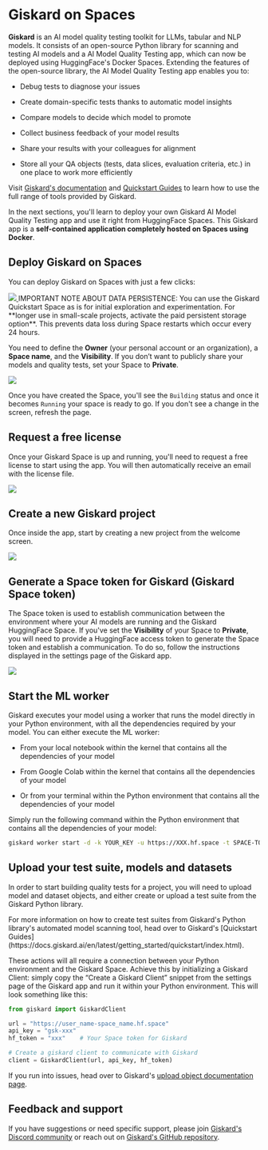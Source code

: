 # Giskard on Spaces

**Giskard** is an AI model quality testing toolkit for LLMs, tabular and NLP models. It consists of an open-source Python 
library for scanning and testing AI models and a AI Model Quality Testing app, which can now be deployed using HuggingFace's 
Docker Spaces. Extending the features of the open-source library, the AI Model Quality Testing app enables you to:

- Debug tests to diagnose your issues

- Create domain-specific tests thanks to automatic model insights

- Compare models to decide which model to promote

- Collect business feedback of your model results

- Share your results with your colleagues for alignment

- Store all your QA objects (tests, data slices, evaluation criteria, etc.) in one place to work more efficiently

Visit [Giskard's documentation](https://docs.giskard.ai/) and [Quickstart Guides](https://docs.giskard.ai/en/latest/getting_started/quickstart/index.html) 
to learn how to use the full range of tools provided by Giskard.

In the next sections, you'll learn to deploy your own Giskard AI Model Quality Testing app and use it right from 
HuggingFace Spaces. This Giskard app is a **self-contained application completely hosted on Spaces using Docker**.

## Deploy Giskard on Spaces

You can deploy Giskard on Spaces with just a few clicks:

<a  href="https://huggingface.co/new-space?template=giskardai%2Fgiskard">
    <img src="https://huggingface.co/datasets/huggingface/badges/resolve/main/deploy-to-spaces-lg.svg" />
</a>


<Tip>
IMPORTANT NOTE ABOUT DATA PERSISTENCE:
You can use the Giskard Quickstart Space as is for initial exploration and experimentation. For **longer use in 
small-scale projects, activate the paid persistent storage option**. This prevents data loss during Space restarts which 
occur every 24 hours.
</Tip>

You need to define the **Owner** (your personal account or an organization), a **Space name**, and the **Visibility**. 
If you don’t want to publicly share your models and quality tests, set your Space to **Private**.

<div class="flex justify-center">
<img src="https://huggingface.co/datasets/huggingface/documentation-images/resolve/main/hub/spaces-giskard-new-space.png"/>
</div>

Once you have created the Space, you'll see the `Building` status and once it becomes `Running` your space is ready to go. 
If you don't see a change in the screen, refresh the page.

## Request a free license

Once your Giskard Space is up and running, you'll need to request a free license to start using the app. 
You will then automatically receive an email with the license file. 

<div class="flex justify-center">
<img src="https://huggingface.co/datasets/huggingface/documentation-images/resolve/main/hub/spaces-giskard-free-license.png"/>
</div>

## Create a new Giskard project

Once inside the app, start by creating a new project from the welcome screen.

<div class="flex justify-center">
<img src="https://huggingface.co/datasets/huggingface/documentation-images/resolve/main/hub/spaces-giskard-create-project.png"/>
</div>

## Generate a Space token for Giskard (Giskard Space token)

The Space token is used to establish communication between the environment where your AI models are running and 
the Giskard HuggingFace Space. If you've set the **Visibility** of your Space to **Private**, you will need to provide a HuggingFace 
access token to generate the Space token and establish a communication. To do so, follow the instructions 
displayed in the settings page of the Giskard app.

<div class="flex justify-center">
<img src="https://huggingface.co/datasets/huggingface/documentation-images/resolve/main/hub/spaces-giskard-access-token.png"/>
</div>

## Start the ML worker

Giskard executes your model using a worker that runs the model directly in your Python environment, with all the 
dependencies required by your model. You can either execute the ML worker:

- From your local notebook within the kernel that contains all the dependencies of your model

- From Google Colab within the kernel that contains all the dependencies of your model

- Or from your terminal within the Python environment that contains all the dependencies of your model

Simply run the following command within the Python environment that contains all the dependencies of your model:

```bash
giskard worker start -d -k YOUR_KEY -u https://XXX.hf.space -t SPACE-TOKEN
```

## Upload your test suite, models and datasets

In order to start building quality tests for a project, you will need to upload model and dataset objects, and either create or 
upload a test suite from the Giskard Python library. 

<Tip>
For more information on how to create test suites from Giskard's Python library's automated model scanning tool, head 
over to Giskard's [Quickstart Guides](https://docs.giskard.ai/en/latest/getting_started/quickstart/index.html).
</Tip>

These actions will all require a connection between your Python environment and 
the Giskard Space. Achieve this by initializing a Giskard Client: simply copy the “Create a Giskard Client” snippet 
from the settings page of the Giskard app and run it within your Python environment. This will look something like this:

```python
from giskard import GiskardClient

url = "https://user_name-space_name.hf.space"
api_key = "gsk-xxx"
hf_token = "xxx"    # Your Space token for Giskard

# Create a giskard client to communicate with Giskard
client = GiskardClient(url, api_key, hf_token)
```

If you run into issues, head over to Giskard's [upload object documentation page](https://docs.giskard.ai/en/latest/giskard_hub/upload/index.html).

## Feedback and support

If you have suggestions or need specific support, please join [Giskard's Discord community](https://discord.com/invite/ABvfpbu69R) or reach out on [Giskard's GitHub repository](https://github.com/Giskard-AI/giskard).

